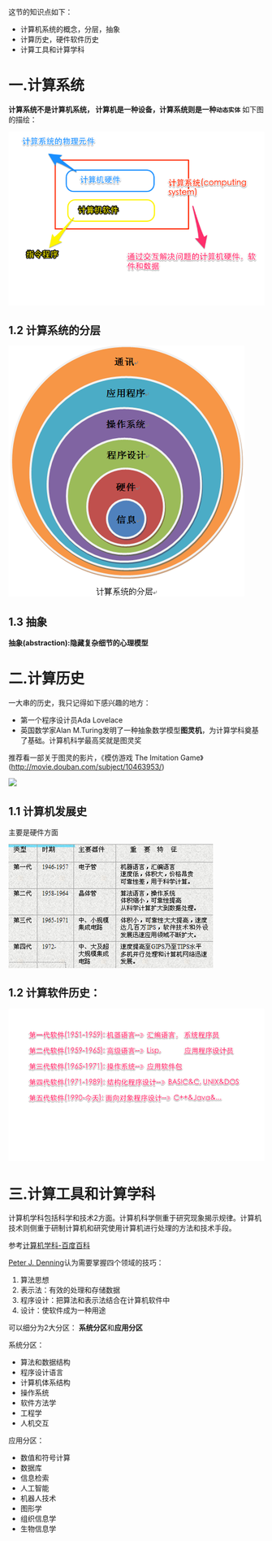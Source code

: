 这节的知识点如下：

- 计算机系统的概念，分层，抽象
- 计算历史，硬件软件历史
- 计算工具和计算学科

# 一.计算系统
**计算系统不是计算机系统， 计算机是一种设备，计算系统则是一种`动态实体`** 如下图的描绘：

![](https://raw.githubusercontent.com/BeginMan/BookNotes/master/CS/media/cs1.png)

## 1.2 计算系统的分层

![](https://raw.githubusercontent.com/BeginMan/BookNotes/master/CS/media/jsxtdfc.png)


## 1.3 抽象
**抽象(abstraction):隐藏复杂细节的心理模型**

# 二.计算历史

一大串的历史，我只记得如下感兴趣的地方：

- 第一个程序设计员Ada Lovelace
- 英国数学家Alan M.Turing发明了一种抽象数学模型**图灵机**，为计算学科奠基了基础。计算机科学最高奖就是图灵奖

推荐看一部关于图灵的影片，《模仿游戏 The Imitation Game》(http://movie.douban.com/subject/10463953/)

![](http://img3.douban.com/view/movie_poster_cover/spst/public/p2255040492.jpg)

## 1.1 计算机发展史
主要是硬件方面

![](https://raw.githubusercontent.com/BeginMan/BookNotes/master/CS/media/cs_history.png)


## 1.2 计算软件历史：

![](https://raw.githubusercontent.com/BeginMan/BookNotes/master/CS/media/cs2.png)

# 三.计算工具和计算学科

计算机学科包括科学和技术2方面。计算机科学侧重于研究现象揭示规律。计算机技术则侧重于研制计算机和研究使用计算机进行处理的方法和技术手段。

参考[计算机学科-百度百科](http://baike.baidu.com/link?url=k6TOzz2QkJkLnPrnasoXi6WBsHsJHrrG3xm6ms73lYABTdPSP5nk0NGWL_PsNnjBOJXew5OOKZtnhHno7Rcv7K)

[Peter J. Denning](https://en.wikipedia.org/wiki/Peter_J._Denning)认为需要掌握四个领域的技巧：

1. 算法思想
2. 表示法：有效的处理和存储数据
3. 程序设计：把算法和表示法结合在计算机软件中
4. 设计：使软件成为一种用途

可以细分为2大分区： **系统分区**和**应用分区**

系统分区：

- 算法和数据结构
- 程序设计语言
- 计算机体系结构
- 操作系统
- 软件方法学
- 工程学
- 人机交互

应用分区：

- 数值和符号计算
- 数据库
- 信息检索
- 人工智能
- 机器人技术
- 图形学
- 组织信息学
- 生物信息学

